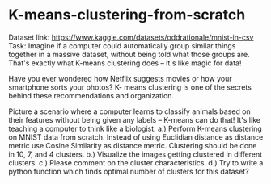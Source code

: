 # K-means-clustering-from-scratch
Dataset link: https://www.kaggle.com/datasets/oddrationale/mnist-in-csv
Task:
Imagine if a computer could automatically group similar things together in a massive dataset, without
being told what those groups are. That's exactly what K-means clustering does – it's like magic for
data!

Have you ever wondered how Netflix suggests movies or how your smartphone sorts your photos? K-
means clustering is one of the secrets behind these recommendations and organization.

Picture a scenario where a computer learns to classify animals based on their features without being
given any labels – K-means can do that! It's like teaching a computer to think like a biologist.
a.) Perform K-means clustering on MNIST data from scratch. Instead of using Euclidian distance as
distance metric use Cosine Similarity as distance metric. Clustering should be done in 10, 7, and
4 clusters.
b.) Visualize the images getting clustered in different clusters.
c.) Please comment on the cluster characteristics. 
d.) Try to write a python function which finds optimal number of clusters for this dataset?
